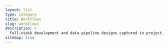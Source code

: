 ```yaml
---
layout: list
type: category
title: Workflows
slug: workflows
description: >
  Full-stack development and data pipeline designs captured in project-oriented <br>documentation and visual flow breakdowns.
sitemap: true
---
```


